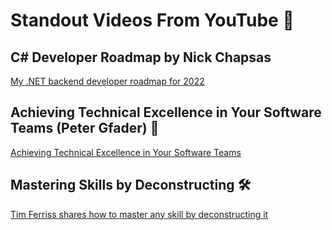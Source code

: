 # Standout Videos From YouTube 🎥

## C# Developer Roadmap by Nick Chapsas

[My .NET backend developer roadmap for 2022](https://www.youtube.com/watch?v=gw-6lKrKlp0&ab_channel=NickChapsas)

## Achieving Technical Excellence in Your Software Teams (Peter Gfader) 🚀

[Achieving Technical Excellence in Your Software Teams](https://www.youtube.com/watch?v=-TTVclZwDZU&t=9s)

## Mastering Skills by Deconstructing 🛠

[Tim Ferriss shares how to master any skill by deconstructing it](https://www.youtube.com/watch?v=_iGKGWnRQqk)
